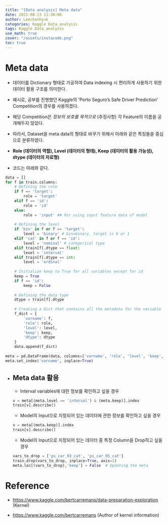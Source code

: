 ```yaml
---
title: "[Data analysis] Meta data"
date: 2021-08-13 11:30:06
author: Leechanhyuk
categories: Kaggle Data_analysis
tags: Kaggle Data_analysis
use_math: true
cover: "/assets/instacode.png"
toc: true
---
```


# Meta data

  - 데이터를 Dictionary 형태로 가공하여 Data indexing 시 편리하게 사용하기 위한 데이터 활용 구조를 의미한다.

  - 예시로, 공부를 진행했던 Kaggle의 'Porto Seguro’s Safe Driver Prediction' Competition의 경우를 사용하겠다.

  - 해당 Competition은 *정보의 보호를 목적으로* (추정사항) 각 Feature의 이름을 공개해두지 않았다.

  - 따라서, Dataset을 meta data의 형태로 바꾸기 위해서 아래와 같은 특징들을 중심으로 분류하였다.

  - **Role (데이터의 역할), Level (데이터의 형태), Keep (데이터의 활용 가능성), dtype (데이터의 자료형)**

  - 코드는 아래와 같다.

  ```python
  data = []
  for f in train.columns:
      # Defining the role
      if f == 'target':
          role = 'target'
      elif f == 'id':
          role = 'id'
      else:
          role = 'input' ## For using input feature data of model
          
      # Defining the level
      if 'bin' in f or f == 'target':
          level = 'binary' # bin=binary, target is 0 or 1
      elif 'cat' in f or f == 'id':
          level = 'nominal' # categorical type
      elif train[f].dtype == float:
          level = 'interval' 
      elif train[f].dtype == int:
          level = 'ordinal'
          
      # Initialize keep to True for all variables except for id
      keep = True
      if f == 'id':
          keep = False
      
      # Defining the data type 
      dtype = train[f].dtype
      
      # Creating a Dict that contains all the metadata for the variable
      f_dict = {
          'varname': f,
          'role': role,
          'level': level,
          'keep': keep,
          'dtype': dtype
      }
      data.append(f_dict)
      
  meta = pd.DataFrame(data, columns=['varname', 'role', 'level', 'keep', 'dtype'])
  meta.set_index('varname', inplace=True)
  ```

  - ## Meta data 활용

    - Interval variables에 대한 정보를 확인하고 싶을 경우

    ```python
    v = meta[(meta.level == 'interval') & (meta.keep)].index
    train[v].describe()
    ```

    - Model의 Input으로 지정되어 있는 데이터에 관한 정보를 확인하고 싶을 경우

    ```python
    v = meta[(meta.keep)].index
    train[v].describe()
    ```

    - Model의 Input으로 지정되어 있는 데이터 중 특정 Column을 Drop하고 싶을 경우

    ```python
    vars_to_drop = ['ps_car_03_cat', 'ps_car_05_cat']
    train.drop(vars_to_drop, inplace=True, axis=1)
    meta.loc[(vars_to_drop),'keep'] = False  # Updating the meta
    ```

# Reference

 - https://www.kaggle.com/bertcarremans/data-preparation-exploration
 (Kernel)

 - https://www.kaggle.com/bertcarremans
 (Author of kernel information)


